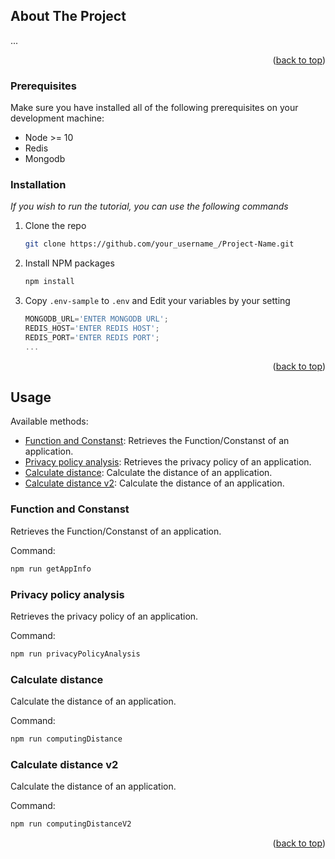 <!-- ABOUT THE PROJECT -->
## About The Project
...
<p align="right">(<a href="#top">back to top</a>)</p>

### Prerequisites

Make sure you have installed all of the following prerequisites on your development machine:
* Node >= 10
* Redis
* Mongodb
### Installation

_If you wish to run the tutorial, you can use the following commands_

1. Clone the repo
   ```sh
   git clone https://github.com/your_username_/Project-Name.git
   ```
3. Install NPM packages
   ```sh
   npm install
   ```
4. Copy `.env-sample` to `.env` and Edit your variables by your setting
   ```js
   MONGODB_URL='ENTER MONGODB URL';
   REDIS_HOST='ENTER REDIS HOST';
   REDIS_PORT='ENTER REDIS PORT';
   ...
   ```

<p align="right">(<a href="#top">back to top</a>)</p>


## Usage
Available methods:
- [Function and Constanst](#function-and-constanst): Retrieves the Function/Constanst of an application.
- [Privacy policy analysis](#privacy-policy-analysis): Retrieves the privacy policy of an application.
- [Calculate distance](#calculate-distance): Calculate the distance of an application.
- [Calculate distance v2](#calculate-distance-v2): Calculate the distance of an application.
### Function and Constanst

Retrieves the Function/Constanst of an application.

Command:

```sh
npm run getAppInfo
```
### Privacy policy analysis

Retrieves the privacy policy of an application.

Command:

```sh
npm run privacyPolicyAnalysis
```
### Calculate distance

Calculate the distance of an application.

Command:

```sh
npm run computingDistance
```

### Calculate distance v2

Calculate the distance of an application.

Command:

```sh
npm run computingDistanceV2
```
<p align="right">(<a href="#top">back to top</a>)</p>
